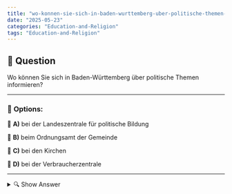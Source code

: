 ```yaml
---
title: "wo-konnen-sie-sich-in-baden-wurttemberg-uber-politische-themen-informieren"
date: "2025-05-23"
categories: "Education-and-Religion"
tags: "Education-and-Religion"
---
```


## 📌 **Question**

Wo können Sie sich in Baden-Württemberg über politische Themen informieren?



---

### 📝 **Options:**

🔘 **A)** bei der Landeszentrale für politische Bildung

🔘 **B)** beim Ordnungsamt der Gemeinde

🔘 **C)** bei den Kirchen

🔘 **D)** bei der Verbraucherzentrale

---

<details>
  <summary>🔍 Show Answer</summary>

  <p>
💡  <b>Correct Answer:</b>  a
  </p>
  <p>
    📖<b>Explanation:</b>
    In Baden-Württemberg gibt es mehrere Anlaufstellen, um sich über politische Themen zu informieren. Ein wichtiger Ort ist die Landeszentrale für politische Bildung, die umfassende Materialien und Veranstaltungen bereitstellt. Das Ordnungsamt der Gemeinde, die Kirchen und die Verbraucherzentrale sind ebenfalls Einrichtungen, die Informationen zu spezifischen Themen bieten, jedoch selten umfassende politische Bildung. Die Landeszentrale konzentriert sich auf politische Bildung und Engagement, nicht nur in Form von Publikationen und Seminaren, sondern auch durch Workshops und Diskussionen, die kritisch-politisches Denken fördern.
  </p>
</details>
